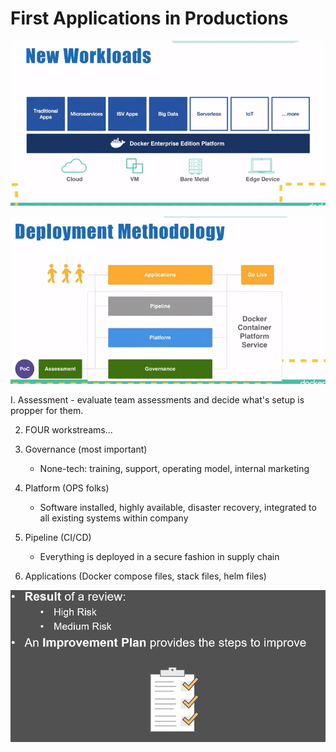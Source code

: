 # First Applications in Productions



![](../../.gitbook/assets/image%20%2853%29.png)

![](../../.gitbook/assets/image%20%2854%29.png)

I. Assessment - evaluate team assessments and decide what's setup is propper for them.

2. FOUR workstreams...

1. Governance \(most important\)
   * None-tech: training, support, operating model, internal marketing
2. Platform \(OPS folks\)
   * Software installed, highly available, disaster recovery, integrated to all existing systems within company
3. Pipeline \(CI/CD\)
   * Everything is deployed in a secure fashion in supply chain
4. Applications \(Docker compose files, stack files, helm files\)

![](../../.gitbook/assets/image%20%2824%29.png)

